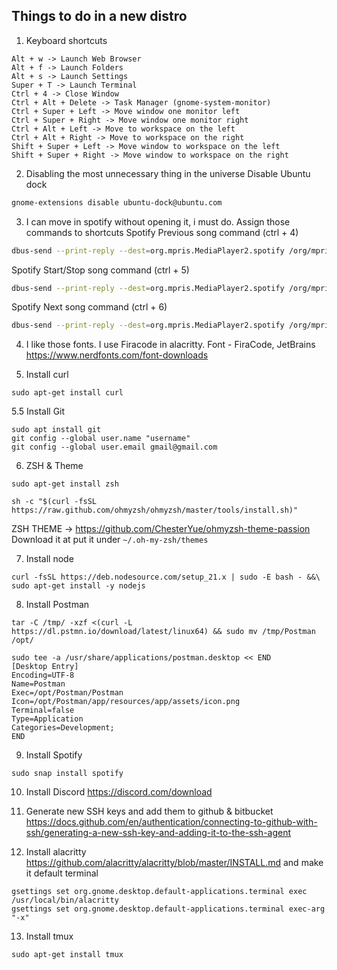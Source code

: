 ## Things to do in a new distro


1. Keyboard shortcuts
```console
Alt + w -> Launch Web Browser
Alt + f -> Launch Folders 
Alt + s -> Launch Settings
Super + T -> Launch Terminal
Ctrl + 4 -> Close Window
Ctrl + Alt + Delete -> Task Manager (gnome-system-monitor)
Ctrl + Super + Left -> Move window one monitor left
Ctrl + Super + Right -> Move window one monitor right
Ctrl + Alt + Left -> Move to workspace on the left
Ctrl + Alt + Right -> Move to workspace on the right
Shift + Super + Left -> Move window to workspace on the left
Shift + Super + Right -> Move window to workspace on the right
```
2. Disabling the most unnecessary thing in the universe
Disable Ubuntu dock
```bash
gnome-extensions disable ubuntu-dock@ubuntu.com
```

3. I can move in spotify without opening it, i must do. Assign those commands to shortcuts
Spotify Previous song command (ctrl + 4)
```bash
dbus-send --print-reply --dest=org.mpris.MediaPlayer2.spotify /org/mpris/MediaPlayer2 org.mpris.MediaPlayer2.Player.Previous
```
Spotify Start/Stop song command (ctrl + 5)
```bash
dbus-send --print-reply --dest=org.mpris.MediaPlayer2.spotify /org/mpris/MediaPlayer2 org.mpris.MediaPlayer2.Player.PlayPause
```
Spotify Next song command (ctrl + 6)
```bash
dbus-send --print-reply --dest=org.mpris.MediaPlayer2.spotify /org/mpris/MediaPlayer2 org.mpris.MediaPlayer2.Player.Next
```
4. I like those fonts. I use Firacode in alacritty.
Font - FiraCode, JetBrains
https://www.nerdfonts.com/font-downloads

5. Install curl
```
sudo apt-get install curl
```

5.5 Install Git
```
sudo apt install git
git config --global user.name "username"
git config --global user.email gmail@gmail.com
```

6. ZSH & Theme
```
sudo apt-get install zsh

sh -c "$(curl -fsSL https://raw.github.com/ohmyzsh/ohmyzsh/master/tools/install.sh)"

```
ZSH THEME -> https://github.com/ChesterYue/ohmyzsh-theme-passion
Download it at put it under ` ~/.oh-my-zsh/themes `

7. Install node
```
curl -fsSL https://deb.nodesource.com/setup_21.x | sudo -E bash - &&\
sudo apt-get install -y nodejs
```

8. Install Postman
```
tar -C /tmp/ -xzf <(curl -L https://dl.pstmn.io/download/latest/linux64) && sudo mv /tmp/Postman /opt/
```
```
sudo tee -a /usr/share/applications/postman.desktop << END
[Desktop Entry]
Encoding=UTF-8
Name=Postman
Exec=/opt/Postman/Postman
Icon=/opt/Postman/app/resources/app/assets/icon.png
Terminal=false
Type=Application
Categories=Development;
END
```

9. Install Spotify
```
sudo snap install spotify
```

10. Install Discord
https://discord.com/download

11. Generate new SSH keys and add them to github & bitbucket
https://docs.github.com/en/authentication/connecting-to-github-with-ssh/generating-a-new-ssh-key-and-adding-it-to-the-ssh-agent

12. Install alacritty https://github.com/alacritty/alacritty/blob/master/INSTALL.md
and make it default terminal
```
gsettings set org.gnome.desktop.default-applications.terminal exec /usr/local/bin/alacritty
gsettings set org.gnome.desktop.default-applications.terminal exec-arg "-x"
```

13. Install tmux
```
sudo apt-get install tmux
```
